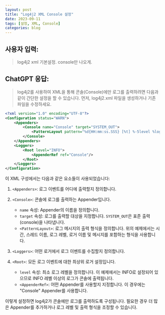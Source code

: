 ```yaml
---
layout: post
title: "Log4j2 XML Console 설정"
date: 2023-09-11
tags: [설정, XML, Console]
categories: blog
---
```


## 사용자 입력:
> log4j2 xml 기본설정. console만 나오게.

## ChatGPT 응답:
> log4j2를 사용하여 XML을 통해 콘솔(Console)에만 로그를 출력하려면 다음과 같이 간단한 설정을 할 수 있습니다. 먼저, log4j2.xml 파일을 생성하거나 기존 파일을 수정하세요.

```xml
<?xml version="1.0" encoding="UTF-8"?>
<Configuration status="WARN">
    <Appenders>
        <Console name="Console" target="SYSTEM_OUT">
            <PatternLayout pattern="%d{HH:mm:ss.SSS} [%t] %-5level %logger{36} - %msg%n"/>
        </Console>
    </Appenders>
    <Loggers>
        <Root level="INFO">
            <AppenderRef ref="Console"/>
        </Root>
    </Loggers>
</Configuration>
```

이 XML 구성에서는 다음과 같은 요소들이 사용되었습니다:

1. `<Appenders>`: 로그 이벤트를 어디에 출력할지 정의합니다.
2. `<Console>`: 콘솔에 로그를 출력하는 Appender입니다.
   - `name` 속성: Appender의 이름을 정의합니다.
   - `target` 속성: 로그를 출력할 대상을 지정합니다. `SYSTEM_OUT`은 표준 출력(console)을 나타냅니다.
   - `<PatternLayout>`: 로그 메시지의 출력 형식을 정의합니다. 위의 예제에서는 시간, 스레드 이름, 로그 레벨, 로거 이름 및 메시지를 포함하는 형식을 사용합니다.

3. `<Loggers>`: 어떤 로거에서 로그 이벤트를 수집할지 정의합니다.
4. `<Root>`: 모든 로그 이벤트에 대한 최상위 로거 설정입니다.
   - `level` 속성: 최소 로그 레벨을 정의합니다. 이 예제에서는 INFO로 설정되어 있으므로 INFO 레벨 이상의 로그가 콘솔에 출력됩니다.
   - `<AppenderRef>`: 어떤 Appender를 사용할지 지정합니다. 이 경우에는 "Console" Appender를 사용합니다.

이렇게 설정하면 log4j2가 콘솔에만 로그를 출력하도록 구성됩니다. 필요한 경우 더 많은 Appender를 추가하거나 로그 레벨 및 출력 형식을 조정할 수 있습니다.


